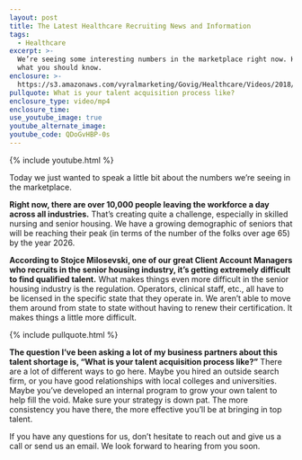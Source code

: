 ```yaml
---
layout: post
title: The Latest Healthcare Recruiting News and Information
tags:
  - Healthcare
excerpt: >-
  We’re seeing some interesting numbers in the marketplace right now. Here’s
  what you should know.
enclosure: >-
  https://s3.amazonaws.com/vyralmarketing/Govig/Healthcare/Videos/2018/What+Numbers+Are+We+Seeing+In+The+Marketplace%253F.mp4
pullquote: What is your talent acquisition process like?
enclosure_type: video/mp4
enclosure_time:
use_youtube_image: true
youtube_alternate_image:
youtube_code: QDoGvHBP-0s
---
```


{% include youtube.html %}

Today we just wanted to speak a little bit about the numbers we’re seeing in the marketplace.

**Right now, there are over 10,000 people leaving the workforce a day across all industries.** That’s creating quite a challenge, especially in skilled nursing and senior housing. We have a growing demographic of seniors that will be reaching their peak (in terms of the number of the folks over age 65) by the year 2026.

**According to Stojce Milosevski, one of our great Client Account Managers who recruits in the senior housing industry, it’s getting extremely difficult to find qualified talent.** What makes things even more difficult in the senior housing industry is the regulation. Operators, clinical staff, etc., all have to be licensed in the specific state that they operate in. We aren’t able to move them around from state to state without having to renew their certification. It makes things a little more difficult.

{% include pullquote.html %}

**The question I’ve been asking a lot of my business partners about this talent shortage is, “What is your talent acquisition process like?”** There are a lot of different ways to go here. Maybe you hired an outside search firm, or you have good relationships with local colleges and universities. Maybe you’ve developed an internal program to grow your own talent to help fill the void. Make sure your strategy is down pat. The more consistency you have there, the more effective you’ll be at bringing in top talent.

If you have any questions for us, don’t hesitate to reach out and give us a call or send us an email. We look forward to hearing from you soon.